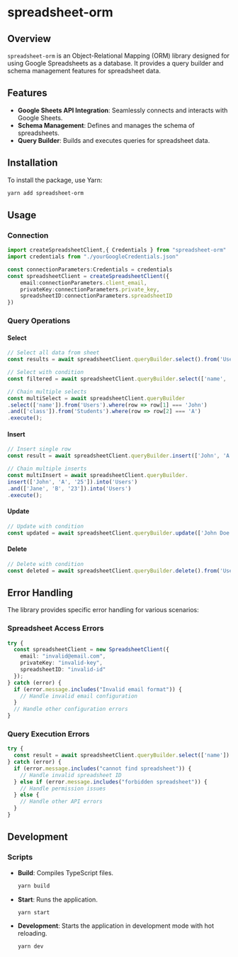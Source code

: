 # spreadsheet-orm

## Overview
`spreadsheet-orm` is an Object-Relational Mapping (ORM) library designed for using Google Spreadsheets as a database. It provides a query builder and schema management features for spreadsheet data.

## Features
- **Google Sheets API Integration**: Seamlessly connects and interacts with Google Sheets.
- **Schema Management**: Defines and manages the schema of spreadsheets.
- **Query Builder**: Builds and executes queries for spreadsheet data.

## Installation
To install the package, use Yarn:
```bash
yarn add spreadsheet-orm
```

## Usage

### Connection
```typescript
import createSpreadsheetClient,{ Credentials } from "spreadsheet-orm"
import credentials from "./yourGoogleCredentials.json"

const connectionParameters:Credentials = credentials
const spreadsheetClient = createSpreadsheetClient({
    email:connectionParameters.client_email,
    privateKey:connectionParameters.private_key,
    spreadsheetID:connectionParameters.spreadsheetID
})
```
### Query Operations

#### Select
```typescript
// Select all data from sheet
const results = await spreadsheetClient.queryBuilder.select().from('Users').execute();

// Select with condition
const filtered = await spreadsheetClient.queryBuilder.select(['name', 'class']).from('Users').where(row => row[1] === 'John').execute();

// Chain multiple selects
const multiSelect = await spreadsheetClient.queryBuilder
.select(['name']).from('Users').where(row => row[1] === 'John')
.and(['class']).from('Students').where(row => row[2] === 'A')
.execute();
```

#### Insert
```typescript
// Insert single row
const result = await spreadsheetClient.queryBuilder.insert(['John', 'A', '25']).into('Users').execute();

// Chain multiple inserts
const multiInsert = await spreadsheetClient.queryBuilder.
insert(['John', 'A', '25']).into('Users')
.and(['Jane', 'B', '23']).into('Users')
.execute();
```

#### Update
```typescript
// Update with condition
const updated = await spreadsheetClient.queryBuilder.update(['John Doe', 'A+', '26']).from('Users').where(row => row[1] === 'John').execute();
```

#### Delete
```typescript
// Delete with condition
const deleted = await spreadsheetClient.queryBuilder.delete().from('Users').where(row => row[1] === 'John').execute();
```

## Error Handling

The library provides specific error handling for various scenarios:

### Spreadsheet Access Errors
```typescript
try {
  const spreadsheetClient = new SpreadsheetClient({
    email: "invalid@email.com",
    privateKey: "invalid-key",
    spreadsheetID: "invalid-id"
  });
} catch (error) {
  if (error.message.includes("Invalid email format")) {
    // Handle invalid email configuration
  }
  // Handle other configuration errors
}
```

### Query Execution Errors
```typescript
try {
  const result = await spreadsheetClient.queryBuilder.select(['name']).from('NonExistentSheet').execute();
} catch (error) {
  if (error.message.includes("cannot find spreadsheet")) {
    // Handle invalid spreadsheet ID
  } else if (error.message.includes("forbidden spreadsheet")) {
    // Handle permission issues
  } else {
    // Handle other API errors
  }
}
```

## Development
### Scripts
- **Build**: Compiles TypeScript files.
  ```bash
  yarn build
  ```
- **Start**: Runs the application.
  ```bash
  yarn start
  ```
- **Development**: Starts the application in development mode with hot reloading.
  ```bash
  yarn dev
  ```